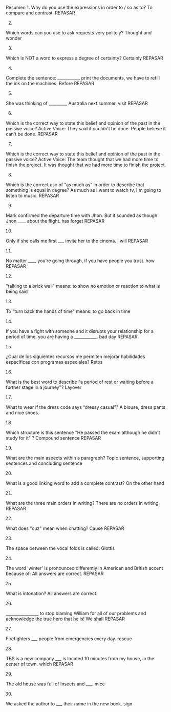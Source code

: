 Resumen
1.
Why do you use the expressions in order to / so as to?
To compare and contrast.
REPASAR 

2.
Which words can you use to ask requests very politely?
Thought and wonder


3.
Which is NOT a word to express a degree of certainty?
Certainly
REPASAR 

4.
Complete the sentence: ___________ print the documents, we have to refill the ink on the machines.
Before
REPASAR 


5.
She was thinking of _________ Australia next summer.
visit
REPASAR 

6.
Which is the correct way to state this belief and opinion of the past in the passive voice? Active Voice: They said it couldn't be done.
People believe it can't be done.
REPASAR 


7.
Which is the correct way to state this belief and opinion of the past in the passive voice? Active Voice: The team thought that we had more time to finish the project.
It was thought that we had more time to finish the project.

8.
Which is the correct use of “as much as” in order to describe that something is equal in degree?
As much as I want to watch tv, I'm going to listen to music.
REPASAR 

9.
Mark confirmed the departure time with Jhon. But it sounded as though Jhon ____ about the flight.
has forget
REPASAR 

10.
Only if she calls me first ___ invite her to the cinema.
I will
REPASAR 

11.
No matter ____ you're going through, if you have people you trust.
how
REPASAR 


12.
"talking to a brick wall" means:
to show no emotion or reaction to what is being said

13.
To "turn back the hands of time" means:
to go back in time

14.
If you have a fight with someone and it disrupts your relationship for a period of time, you are having a ___________.
bad day
REPASAR 

15.
¿Cual de los siguientes recursos me permiten mejorar habilidades específicas con programas especiales?
Retos


16.
What is the best word to describe “a period of rest or waiting before a further stage in a journey”?
Layover

17.
What to wear if the dress code says “dressy casual”?
A blouse, dress pants and nice shoes.


18.
Which structure is this sentence "He passed the exam although he didn't study for it" ?
Compound sentence
REPASAR 

19.
What are the main aspects within a paragraph?
Topic sentence, supporting sentences and concluding sentence


20.
What is a good linking word to add a complete contrast?
On the other hand

21.
What are the three main orders in writing?
There are no orders in writing.
REPASAR 

22.
What does "cuz" mean when chatting?
Cause
REPASAR 

23.
The space between the vocal folds is called:
Glottis


24.
The word 'winter' is pronounced differently in American and British accent because of:
All answers are correct.
REPASAR 

25.
What is intonation?
All answers are correct.


26.
________________ to stop blaming William for all of our problems and acknowledge the true hero that he is!
We shall
REPASAR 


27.
Firefighters ___ people from emergencies every day.
rescue


28.
TBS is a new company ___ is located 10 minutes from my house, in the center of town.
which
REPASAR 

29.
The old house was full of insects and ___.
mice

30.
We asked the author to ___ their name in the new book.
sign